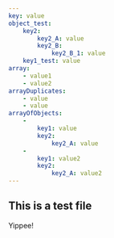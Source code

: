 ```yaml
---
key: value
object_test:
    key2:
        key2_A: value
        key2_B:
            key2_B_1: value
    key1_test: value
array:
    - value1
    - value2
arrayDuplicates:
    - value
    - value
arrayOfObjects:
    -
        key1: value
        key2:
            key2_A: value
    -
        key1: value2
        key2:
            key2_A: value2
---
```

## This is a test file
Yippee!
